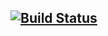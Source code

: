 [![Build Status](https://travis-ci.org/mouyong/hexo-site.svg?branch=master)](https://travis-ci.org/mouyong/hexo-site)
---